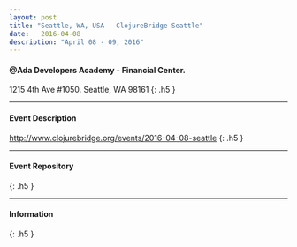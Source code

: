 ```yaml
---
layout: post
title: "Seattle, WA, USA - ClojureBridge Seattle"
date:   2016-04-08
description: "April 08 - 09, 2016"
---
```


#### @Ada Developers Academy - Financial Center.

1215 4th Ave #1050. Seattle, WA 98161
{: .h5 }

---

#### Event Description

<http://www.clojurebridge.org/events/2016-04-08-seattle>
{: .h5 }

---

#### Event Repository
{: .h5 }

---

#### Information
{: .h5 }
